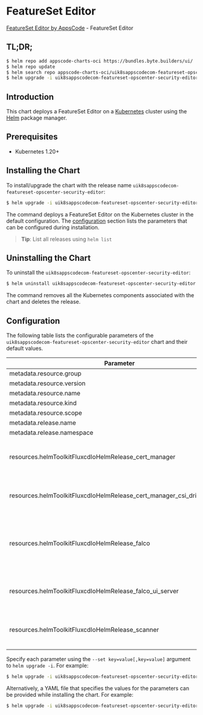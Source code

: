 # FeatureSet Editor

[FeatureSet Editor by AppsCode](https://appscode.com) - FeatureSet Editor

## TL;DR;

```bash
$ helm repo add appscode-charts-oci https://bundles.byte.builders/ui/
$ helm repo update
$ helm search repo appscode-charts-oci/uik8sappscodecom-featureset-opscenter-security-editor --version=v0.10.0
$ helm upgrade -i uik8sappscodecom-featureset-opscenter-security-editor appscode-charts-oci/uik8sappscodecom-featureset-opscenter-security-editor -n default --create-namespace --version=v0.10.0
```

## Introduction

This chart deploys a FeatureSet Editor on a [Kubernetes](http://kubernetes.io) cluster using the [Helm](https://helm.sh) package manager.

## Prerequisites

- Kubernetes 1.20+

## Installing the Chart

To install/upgrade the chart with the release name `uik8sappscodecom-featureset-opscenter-security-editor`:

```bash
$ helm upgrade -i uik8sappscodecom-featureset-opscenter-security-editor appscode-charts-oci/uik8sappscodecom-featureset-opscenter-security-editor -n default --create-namespace --version=v0.10.0
```

The command deploys a FeatureSet Editor on the Kubernetes cluster in the default configuration. The [configuration](#configuration) section lists the parameters that can be configured during installation.

> **Tip**: List all releases using `helm list`

## Uninstalling the Chart

To uninstall the `uik8sappscodecom-featureset-opscenter-security-editor`:

```bash
$ helm uninstall uik8sappscodecom-featureset-opscenter-security-editor -n default
```

The command removes all the Kubernetes components associated with the chart and deletes the release.

## Configuration

The following table lists the configurable parameters of the `uik8sappscodecom-featureset-opscenter-security-editor` chart and their default values.

|                                Parameter                                 | Description |                                                                                                                                                                                                                                                                                                                                                                                                                                                                                             Default                                                                                                                                                                                                                                                                                                                                                                                                                                                                                              |
|--------------------------------------------------------------------------|-------------|--------------------------------------------------------------------------------------------------------------------------------------------------------------------------------------------------------------------------------------------------------------------------------------------------------------------------------------------------------------------------------------------------------------------------------------------------------------------------------------------------------------------------------------------------------------------------------------------------------------------------------------------------------------------------------------------------------------------------------------------------------------------------------------------------------------------------------------------------------------------------------------------------------------------------------------------------------------------------------------------------|
| metadata.resource.group                                                  |             | <code>ui.k8s.appscode.com</code>                                                                                                                                                                                                                                                                                                                                                                                                                                                                                                                                                                                                                                                                                                                                                                                                                                                                                                                                                                 |
| metadata.resource.version                                                |             | <code>v1alpha1</code>                                                                                                                                                                                                                                                                                                                                                                                                                                                                                                                                                                                                                                                                                                                                                                                                                                                                                                                                                                            |
| metadata.resource.name                                                   |             | <code>featuresets</code>                                                                                                                                                                                                                                                                                                                                                                                                                                                                                                                                                                                                                                                                                                                                                                                                                                                                                                                                                                         |
| metadata.resource.kind                                                   |             | <code>FeatureSet</code>                                                                                                                                                                                                                                                                                                                                                                                                                                                                                                                                                                                                                                                                                                                                                                                                                                                                                                                                                                          |
| metadata.resource.scope                                                  |             | <code>Cluster</code>                                                                                                                                                                                                                                                                                                                                                                                                                                                                                                                                                                                                                                                                                                                                                                                                                                                                                                                                                                             |
| metadata.release.name                                                    |             | <code>RELEASE-NAME</code>                                                                                                                                                                                                                                                                                                                                                                                                                                                                                                                                                                                                                                                                                                                                                                                                                                                                                                                                                                        |
| metadata.release.namespace                                               |             | <code>default</code>                                                                                                                                                                                                                                                                                                                                                                                                                                                                                                                                                                                                                                                                                                                                                                                                                                                                                                                                                                             |
| resources.helmToolkitFluxcdIoHelmRelease_cert_manager                    |             | <code>{"apiVersion":"helm.toolkit.fluxcd.io/v2","kind":"HelmRelease","metadata":{"labels":{"app.kubernetes.io/component":"cert-manager"},"name":"cert-manager","namespace":"kubeops"},"spec":{"chart":{"spec":{"chart":"cert-manager","sourceRef":{"kind":"HelmRepository","name":"appscode-charts-oci","namespace":"kubeops"},"version":"v1.15.2"}},"install":{"crds":"CreateReplace","createNamespace":true,"remediation":{"retries":-1}},"interval":"5m","releaseName":"cert-manager","storageNamespace":"cert-manager","targetNamespace":"cert-manager","timeout":"30m","upgrade":{"crds":"CreateReplace","remediation":{"retries":-1}},"values":{"installCRDs":true}}}</code>                                                                                                                                                                                                                                                                                                               |
| resources.helmToolkitFluxcdIoHelmRelease_cert_manager_csi_driver_cacerts |             | <code>{"apiVersion":"helm.toolkit.fluxcd.io/v2","kind":"HelmRelease","metadata":{"labels":{"app.kubernetes.io/component":"cert-manager-csi-driver-cacerts"},"name":"cert-manager-csi-driver-cacerts","namespace":"kubeops"},"spec":{"chart":{"spec":{"chart":"cert-manager-csi-driver-cacerts","sourceRef":{"kind":"HelmRepository","name":"appscode-charts-oci","namespace":"kubeops"},"version":"v2024.7.28"}},"install":{"crds":"CreateReplace","createNamespace":true,"remediation":{"retries":-1}},"interval":"5m","releaseName":"cert-manager-csi-driver-cacerts","storageNamespace":"cert-manager","targetNamespace":"cert-manager","timeout":"30m","upgrade":{"crds":"CreateReplace","remediation":{"retries":-1}}}}</code>                                                                                                                                                                                                                                                              |
| resources.helmToolkitFluxcdIoHelmRelease_falco                           |             | <code>{"apiVersion":"helm.toolkit.fluxcd.io/v2","kind":"HelmRelease","metadata":{"labels":{"app.kubernetes.io/component":"falco"},"name":"falco","namespace":"kubeops"},"spec":{"chart":{"spec":{"chart":"falco","sourceRef":{"kind":"HelmRepository","name":"appscode-charts-oci","namespace":"kubeops"},"version":"4.0.0"}},"install":{"crds":"CreateReplace","createNamespace":true,"remediation":{"retries":-1}},"interval":"5m","releaseName":"falco","storageNamespace":"falco","targetNamespace":"falco","timeout":"30m","upgrade":{"crds":"CreateReplace","remediation":{"retries":-1}},"values":{"driver":{"kind":"modern-bpf"},"falco":{"grpc":{"enabled":true},"grpc_output":{"enabled":true},"http_output":{"enabled":true,"insecure":true,"url":"http://falco-ui-server:8080/falcoevents"},"json_include_output_property":true,"json_output":true,"modern_bpf":{"cpus_for_each_syscall_buffer":1}},"falcosidekick":{"enabled":false,"webui":{"enabled":false}},"tty":true}}}</code> |
| resources.helmToolkitFluxcdIoHelmRelease_falco_ui_server                 |             | <code>{"apiVersion":"helm.toolkit.fluxcd.io/v2","kind":"HelmRelease","metadata":{"labels":{"app.kubernetes.io/component":"falco-ui-server"},"name":"falco-ui-server","namespace":"kubeops"},"spec":{"chart":{"spec":{"chart":"falco-ui-server","sourceRef":{"kind":"HelmRepository","name":"appscode-charts-oci","namespace":"kubeops"},"version":"v2024.5.17"}},"install":{"crds":"CreateReplace","createNamespace":true,"remediation":{"retries":-1}},"interval":"5m","releaseName":"falco-ui-server","storageNamespace":"falco","targetNamespace":"falco","timeout":"30m","upgrade":{"crds":"CreateReplace","remediation":{"retries":-1}}}}</code>                                                                                                                                                                                                                                                                                                                                            |
| resources.helmToolkitFluxcdIoHelmRelease_scanner                         |             | <code>{"apiVersion":"helm.toolkit.fluxcd.io/v2","kind":"HelmRelease","metadata":{"labels":{"app.kubernetes.io/component":"scanner"},"name":"scanner","namespace":"kubeops"},"spec":{"chart":{"spec":{"chart":"scanner","sourceRef":{"kind":"HelmRepository","name":"appscode-charts-oci","namespace":"kubeops"},"version":"v2024.8.21"}},"install":{"crds":"CreateReplace","createNamespace":true,"remediation":{"retries":-1}},"interval":"5m","releaseName":"scanner","storageNamespace":"kubeops","targetNamespace":"kubeops","timeout":"30m","upgrade":{"crds":"CreateReplace","remediation":{"retries":-1}}}}</code>                                                                                                                                                                                                                                                                                                                                                                        |


Specify each parameter using the `--set key=value[,key=value]` argument to `helm upgrade -i`. For example:

```bash
$ helm upgrade -i uik8sappscodecom-featureset-opscenter-security-editor appscode-charts-oci/uik8sappscodecom-featureset-opscenter-security-editor -n default --create-namespace --version=v0.10.0 --set metadata.resource.group=ui.k8s.appscode.com
```

Alternatively, a YAML file that specifies the values for the parameters can be provided while
installing the chart. For example:

```bash
$ helm upgrade -i uik8sappscodecom-featureset-opscenter-security-editor appscode-charts-oci/uik8sappscodecom-featureset-opscenter-security-editor -n default --create-namespace --version=v0.10.0 --values values.yaml
```
